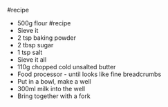 
#recipe
- 500g flour #recipe 
- Sieve it
- 2 tsp baking powder
- 2 tbsp sugar
- 1 tsp salt
- Sieve it all
- 110g chopped cold unsalted butter
- Food processor - until looks like fine breadcrumbs
- Put in a bowl, make a well
- 300ml milk into the well
- Bring together with a fork